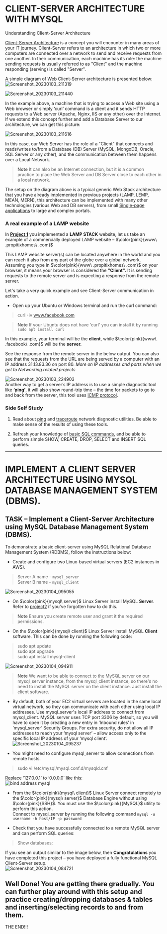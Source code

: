 # CLIENT-SERVER ARCHITECTURE WITH MYSQL   
Understanding Client-Server Architecture  

[Client-Server Architecture](https://en.wikipedia.org/wiki/Client%E2%80%93server_model) is a concept you will encounter in many areas of your IT journey. Client-Server refers to an architecture in which two or more computers are connected over a network to send and receive requests from one another. In their communication, each machine has its role: the machine sending requests is usually referred to as "Client" and the machine responding (serving) is called "Server".  

A simple diagram of Web Client-Server architecture is presented below:  
![Screenshot_20230103_211319](https://user-images.githubusercontent.com/105195327/210434114-0881fda9-b27c-4893-bcaf-a49bc8406a70.png)  
  
![Screenshot_20230103_211440](https://user-images.githubusercontent.com/105195327/210434241-b1a2133c-fa8e-48b3-b342-99d33d3adf70.png)  

In the example above, a machine that is trying to access a Web site using a Web browser or simply ‘curl’ command is a client and it sends HTTP requests to a Web server (Apache, Nginx, IIS or any other) over the Internet. 
If we extend this concept further and add a Database Server to our architecture, we can get this picture:   

![Screenshot_20230103_211616](https://user-images.githubusercontent.com/105195327/210434440-bc020ef3-4c7d-47b5-8001-a390fbc885ad.png)  

In this case, our Web Server has the role of a "Client" that connects and reads/writes to/from a Database (DB) Server (MySQL, MongoDB, Oracle, SQL Server or any other), and the communication between them happens over a Local Network.  
> **Note** It can also be an Internet connection, but it is a common practice to place the Web Server and DB Server close to each other in a local network.  

The setup on the diagram above is a typical generic Web Stack architecture that you have already implemented in previous projects (LAMP, LEMP, MEAN, MERN), this architecture can be implemented with many other technologies (various Web and DB servers), from small [Single-page applications](https://en.wikipedia.org/wiki/Single-page_application) to large and complex portals.  

### A real example of a LAMP website  
In [**Project 1**](https://github.com/StrangeJay/DevOps_Journey) you implemented a **LAMP STACK** website, let us take an example of a commercially deployed LAMP website – $\color{pink}{www\ .propitixhomes\ .com}$  

This LAMP website server(s) can be located anywhere in the world and you can reach it also from any part of the globe over a global network. 
Assuming you type in $\color{pink}{www\ .propitixhomes\ .com}$ on your browser, it means your browser is considered the **"Client".** It is sending requests to the remote server and is expecting a response from the remote server.  

Let's take a very quick example and see Client-Server communication in action.  

- Open up your Ubuntu or Windows terminal and run the curl command:
> curl -Iv www.facebook.com   

> **Note** If your Ubuntu does not have 'curl' you can install it by running `sudo apt install curl`

In this example, your terminal will be the **client**, while $\color{pink}{www\ .facebook\ .com}$ will be the **server.**   

See the response from the remote server in the below output. You can also see that the requests from the URL are being served by a computer with an IP address 31.13.83.36 on port 80. *More on IP addresses and ports when we get to Networking related projects*  

![Screenshot_20230103_224903](https://user-images.githubusercontent.com/105195327/210447082-251f186a-d786-4daa-aedc-029b4d4fd612.png)  
Another way to get a server’s IP address is to use a simple diagnostic tool like **‘ping’**, it will also show round-trip time – the time for packets to go to and back from the server, this tool uses [ICMP protocol](https://en.wikipedia.org/wiki/Internet_Control_Message_Protocol).  


### Side Self Study  
1. Read about [ping](https://en.wikipedia.org/wiki/Ping_(networking_utility)) and [traceroute](https://en.wikipedia.org/wiki/Traceroute) network diagnostic utilities. Be able to make sense of the results of using these tools.  

2. Refresh your knowledge of [basic SQL commands](https://www.w3schools.com/sql/), and be able to perform simple SHOW, CREATE, DROP, SELECT and INSERT SQL queries.   

---

# IMPLEMENT A CLIENT SERVER ARCHITECTURE USING MYSQL DATABASE MANAGEMENT SYSTEM (DBMS).  

## TASK – Implement a Client-Server Architecture using MySQL Database Management System (DBMS).  

To demonstrate a basic client-server using MySQL Relational Database Management System (RDBMS), follow the instructions below:  

- Create and configure two Linux-based virtual servers (EC2 instances in AWS).  
> Server A name - `mysql_server`  
> Server B name - `mysql_client`  
  
![Screenshot_20230104_095055](https://user-images.githubusercontent.com/105195327/210517911-db89858f-ceb3-42a6-846f-b31d37367f1c.png)   

- On $\color{pink}{mysql\ server}$ Linux Server install MySQL **Server**. 
Refer to [project2](https://github.com/StrangeJay/DevOps-Project2) if you've forgotten how to do this.     
> **Note** Ensure you create remote user and grant it the required permissions.  

- On the $\color{pink}{mysql\ client}$ Linux Server install MySQL **Client** software.  This can be done by running the following code:  
> sudo apt update   
> sudo apt upgrade   
> sudo apt install mysql-client    

![Screenshot_20230104_094911](https://user-images.githubusercontent.com/105195327/210517720-b3ef608a-cc4e-42ed-91a4-3ce621b5bfdb.png)   

> **Note** We want to be able to connect to the MySQL server on our mysql_server instance, from the mysql_client instance, so there's no need to install the MySQL server on the client instance. Just install the client software.  

- By default, both of your EC2 virtual servers are located in the same local virtual network, so they can communicate with each other using local IP addresses. Use mysql_server's local IP address to connect from mysql_client. MySQL server uses TCP port 3306 by default, so you will have to open it by creating a new entry in ‘Inbound rules’ in ‘mysql_server’ Security Groups. For extra security, do not allow all IP addresses to reach your ‘mysql server’ – allow access only to the specific local IP address of your ‘mysql client’.   
![Screenshot_20230104_095237](https://user-images.githubusercontent.com/105195327/210518311-08cb96be-3804-4977-a1ba-64c799fc38fa.png)   


- You might need to configure mysql_server to allow connections from remote hosts.  
> sudo vi /etc/mysql/mysql.conf.d/mysqld.cnf  

Replace ‘127.0.0.1’ to ‘0.0.0.0’ like this:  
![bind address mysql](https://user-images.githubusercontent.com/105195327/210453444-3f9e23c3-bec1-446b-b49f-52d643f88d13.png)   

- From the $\color{pink}{mysql\ client}$  Linux Server connect remotely to the $\color{pink}{mysql\ server}$ Database Engine without using $\color{pink}{SSH}$. You must use the $\color{pink}{MySQL}$ utility to perform this action.   
Connect to mysql_server by running the following command `mysql -u username -h host/IP -p password`

- Check that you have successfully connected to a remote MySQL server and can perform SQL queries:  
> Show databases;  

If you see an output similar to the image below, then **Congratulations** you have completed this project – you have deployed a fully functional MySQL Client-Server setup.  
![Screenshot_20230104_084721](https://user-images.githubusercontent.com/105195327/210508484-b730c3ef-66fa-4c45-bf1e-6822cfb0036f.png)  

Well Done! You are getting there gradually. You can further play around with this setup and practice creating/dropping databases & tables and inserting/selecting records to and from them.  
---
THE END!!!
















